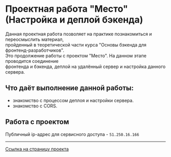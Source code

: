 # Проектная работа "Место" (Настройка и деплой бэкенда)
Данная проектная работа позволяет на практике познакомиться и переосмыслить материал,  
пройденный в теоретической части курса "Основы бэкенда для фронтенд-разработчиков".  
Это продолжение работы с проектом "Место". На данном этапе проводится соединение  
фронтенда и бэкенда, деплой на удалённый сервер и настройка данного сервера.  
## Что даёт выполнение данной работы:
* знакомство с процессом деплоя и настройки сервера.  
* знакомство с CORS.  
## Работа с проектом
Публичный ip-адрес для сервисного доступа - `51.250.16.166`  
***
[Ссылка на страницу проекта](https://mesto.alex-grt.nomoredomains.work/)
